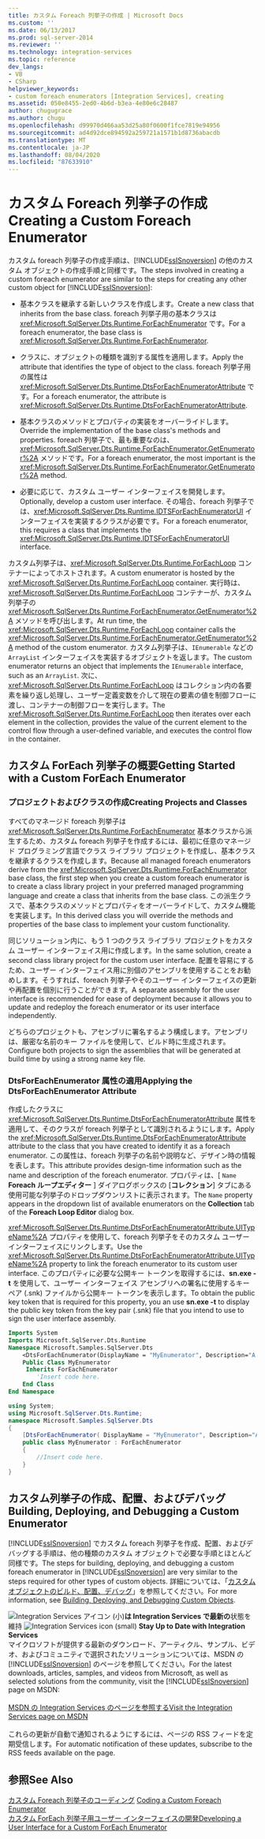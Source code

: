```yaml
---
title: カスタム Foreach 列挙子の作成 | Microsoft Docs
ms.custom: ''
ms.date: 06/13/2017
ms.prod: sql-server-2014
ms.reviewer: ''
ms.technology: integration-services
ms.topic: reference
dev_langs:
- VB
- CSharp
helpviewer_keywords:
- custom foreach enumerators [Integration Services], creating
ms.assetid: 050e8455-2ed0-4b6d-b3ea-4e80e6c28487
author: chugugrace
ms.author: chugu
ms.openlocfilehash: d99970d466aa53d25a80f0600f1fce7819e94956
ms.sourcegitcommit: ad4d92dce894592a259721a1571b1d8736abacdb
ms.translationtype: MT
ms.contentlocale: ja-JP
ms.lasthandoff: 08/04/2020
ms.locfileid: "87633910"
---
```

# <a name="creating-a-custom-foreach-enumerator"></a><span data-ttu-id="41e27-102">カスタム Foreach 列挙子の作成</span><span class="sxs-lookup"><span data-stu-id="41e27-102">Creating a Custom Foreach Enumerator</span></span>
  <span data-ttu-id="41e27-103">カスタム foreach 列挙子の作成手順は、[!INCLUDE[ssISnoversion](../../../includes/ssisnoversion-md.md)] の他のカスタム オブジェクトの作成手順と同様です。</span><span class="sxs-lookup"><span data-stu-id="41e27-103">The steps involved in creating a custom foreach enumerator are similar to the steps for creating any other custom object for [!INCLUDE[ssISnoversion](../../../includes/ssisnoversion-md.md)]:</span></span>  
  
-   <span data-ttu-id="41e27-104">基本クラスを継承する新しいクラスを作成します。</span><span class="sxs-lookup"><span data-stu-id="41e27-104">Create a new class that inherits from the base class.</span></span> <span data-ttu-id="41e27-105">foreach 列挙子用の基本クラスは <xref:Microsoft.SqlServer.Dts.Runtime.ForEachEnumerator> です。</span><span class="sxs-lookup"><span data-stu-id="41e27-105">For a foreach enumerator, the base class is <xref:Microsoft.SqlServer.Dts.Runtime.ForEachEnumerator>.</span></span>  
  
-   <span data-ttu-id="41e27-106">クラスに、オブジェクトの種類を識別する属性を適用します。</span><span class="sxs-lookup"><span data-stu-id="41e27-106">Apply the attribute that identifies the type of object to the class.</span></span> <span data-ttu-id="41e27-107">foreach 列挙子用の属性は <xref:Microsoft.SqlServer.Dts.Runtime.DtsForEachEnumeratorAttribute> です。</span><span class="sxs-lookup"><span data-stu-id="41e27-107">For a foreach enumerator, the attribute is <xref:Microsoft.SqlServer.Dts.Runtime.DtsForEachEnumeratorAttribute>.</span></span>  
  
-   <span data-ttu-id="41e27-108">基本クラスのメソッドとプロパティの実装をオーバーライドします。</span><span class="sxs-lookup"><span data-stu-id="41e27-108">Override the implementation of the base class's methods and properties.</span></span> <span data-ttu-id="41e27-109">foreach 列挙子で、最も重要なのは、<xref:Microsoft.SqlServer.Dts.Runtime.ForEachEnumerator.GetEnumerator%2A> メソッドです。</span><span class="sxs-lookup"><span data-stu-id="41e27-109">For a foreach enumerator, the most important is the <xref:Microsoft.SqlServer.Dts.Runtime.ForEachEnumerator.GetEnumerator%2A> method.</span></span>  
  
-   <span data-ttu-id="41e27-110">必要に応じて、カスタム ユーザー インターフェイスを開発します。</span><span class="sxs-lookup"><span data-stu-id="41e27-110">Optionally, develop a custom user interface.</span></span> <span data-ttu-id="41e27-111">その場合、foreach 列挙子では、<xref:Microsoft.SqlServer.Dts.Runtime.IDTSForEachEnumeratorUI> インターフェイスを実装するクラスが必要です。</span><span class="sxs-lookup"><span data-stu-id="41e27-111">For a foreach enumerator, this requires a class that implements the <xref:Microsoft.SqlServer.Dts.Runtime.IDTSForEachEnumeratorUI> interface.</span></span>  
  
 <span data-ttu-id="41e27-112">カスタム列挙子は、<xref:Microsoft.SqlServer.Dts.Runtime.ForEachLoop> コンテナーによってホストされます。</span><span class="sxs-lookup"><span data-stu-id="41e27-112">A custom enumerator is hosted by the <xref:Microsoft.SqlServer.Dts.Runtime.ForEachLoop> container.</span></span> <span data-ttu-id="41e27-113">実行時は、<xref:Microsoft.SqlServer.Dts.Runtime.ForEachLoop> コンテナーが、カスタム列挙子の <xref:Microsoft.SqlServer.Dts.Runtime.ForEachEnumerator.GetEnumerator%2A> メソッドを呼び出します。</span><span class="sxs-lookup"><span data-stu-id="41e27-113">At run time, the <xref:Microsoft.SqlServer.Dts.Runtime.ForEachLoop> container calls the <xref:Microsoft.SqlServer.Dts.Runtime.ForEachEnumerator.GetEnumerator%2A> method of the custom enumerator.</span></span> <span data-ttu-id="41e27-114">カスタム列挙子は、`IEnumerable` などの `ArrayList` インターフェイスを実装するオブジェクトを返します。</span><span class="sxs-lookup"><span data-stu-id="41e27-114">The custom enumerator returns an object that implements the `IEnumerable` interface, such as an `ArrayList`.</span></span> <span data-ttu-id="41e27-115">次に、<xref:Microsoft.SqlServer.Dts.Runtime.ForEachLoop> はコレクション内の各要素を繰り返し処理し、ユーザー定義変数を介して現在の要素の値を制御フローに渡し、コンテナーの制御フローを実行します。</span><span class="sxs-lookup"><span data-stu-id="41e27-115">The <xref:Microsoft.SqlServer.Dts.Runtime.ForEachLoop> then iterates over each element in the collection, provides the value of the current element to the control flow through a user-defined variable, and executes the control flow in the container.</span></span>  
  
## <a name="getting-started-with-a-custom-foreach-enumerator"></a><span data-ttu-id="41e27-116">カスタム ForEach 列挙子の概要</span><span class="sxs-lookup"><span data-stu-id="41e27-116">Getting Started with a Custom ForEach Enumerator</span></span>  
  
### <a name="creating-projects-and-classes"></a><span data-ttu-id="41e27-117">プロジェクトおよびクラスの作成</span><span class="sxs-lookup"><span data-stu-id="41e27-117">Creating Projects and Classes</span></span>  
 <span data-ttu-id="41e27-118">すべてのマネージド foreach 列挙子は <xref:Microsoft.SqlServer.Dts.Runtime.ForEachEnumerator> 基本クラスから派生するため、カスタム foreach 列挙子を作成するには、最初に任意のマネージド プログラミング言語でクラス ライブラリ プロジェクトを作成し、基本クラスを継承するクラスを作成します。</span><span class="sxs-lookup"><span data-stu-id="41e27-118">Because all managed foreach enumerators derive from the <xref:Microsoft.SqlServer.Dts.Runtime.ForEachEnumerator> base class, the first step when you create a custom foreach enumerator is to create a class library project in your preferred managed programming language and create a class that inherits from the base class.</span></span> <span data-ttu-id="41e27-119">この派生クラスで、基本クラスのメソッドとプロパティをオーバーライドして、カスタム機能を実装します。</span><span class="sxs-lookup"><span data-stu-id="41e27-119">In this derived class you will override the methods and properties of the base class to implement your custom functionality.</span></span>  
  
 <span data-ttu-id="41e27-120">同じソリューション内に、もう 1 つのクラス ライブラリ プロジェクトをカスタム ユーザー インターフェイス用に作成します。</span><span class="sxs-lookup"><span data-stu-id="41e27-120">In the same solution, create a second class library project for the custom user interface.</span></span> <span data-ttu-id="41e27-121">配置を容易にするため、ユーザー インターフェイス用に別個のアセンブリを使用することをお勧めします。そうすれば、foreach 列挙子やそのユーザー インターフェイスの更新や再配置を個別に行うことができます。</span><span class="sxs-lookup"><span data-stu-id="41e27-121">A separate assembly for the user interface is recommended for ease of deployment because it allows you to update and redeploy the foreach enumerator or its user interface independently.</span></span>  
  
 <span data-ttu-id="41e27-122">どちらのプロジェクトも、アセンブリに署名するよう構成します。アセンブリは、厳密な名前のキー ファイルを使用して、ビルド時に生成されます。</span><span class="sxs-lookup"><span data-stu-id="41e27-122">Configure both projects to sign the assemblies that will be generated at build time by using a strong name key file.</span></span>  
  
### <a name="applying-the-dtsforeachenumerator-attribute"></a><span data-ttu-id="41e27-123">DtsForEachEnumerator 属性の適用</span><span class="sxs-lookup"><span data-stu-id="41e27-123">Applying the DtsForEachEnumerator Attribute</span></span>  
 <span data-ttu-id="41e27-124">作成したクラスに <xref:Microsoft.SqlServer.Dts.Runtime.DtsForEachEnumeratorAttribute> 属性を適用して、そのクラスが foreach 列挙子として識別されるようにします。</span><span class="sxs-lookup"><span data-stu-id="41e27-124">Apply the <xref:Microsoft.SqlServer.Dts.Runtime.DtsForEachEnumeratorAttribute> attribute to the class that you have created to identify it as a foreach enumerator.</span></span> <span data-ttu-id="41e27-125">この属性は、foreach 列挙子の名前や説明など、デザイン時の情報を表します。</span><span class="sxs-lookup"><span data-stu-id="41e27-125">This attribute provides design-time information such as the name and description of the foreach enumerator.</span></span> <span data-ttu-id="41e27-126">プロパティは、[ `Name` **Foreach ループエディター** ] ダイアログボックスの [**コレクション**] タブにある使用可能な列挙子のドロップダウンリストに表示されます。</span><span class="sxs-lookup"><span data-stu-id="41e27-126">The `Name` property appears in the dropdown list of available enumerators on the **Collection** tab of the **Foreach Loop Editor** dialog box.</span></span>  
  
 <span data-ttu-id="41e27-127"><xref:Microsoft.SqlServer.Dts.Runtime.DtsForEachEnumeratorAttribute.UITypeName%2A> プロパティを使用して、foreach 列挙子をそのカスタム ユーザー インターフェイスにリンクします。</span><span class="sxs-lookup"><span data-stu-id="41e27-127">Use the <xref:Microsoft.SqlServer.Dts.Runtime.DtsForEachEnumeratorAttribute.UITypeName%2A> property to link the foreach enumerator to its custom user interface.</span></span> <span data-ttu-id="41e27-128">このプロパティに必要な公開キー トークンを取得するには、**sn.exe -t** を使用して、ユーザー インターフェイス アセンブリへの署名に使用するキー ペア (.snk) ファイルから公開キー トークンを表示します。</span><span class="sxs-lookup"><span data-stu-id="41e27-128">To obtain the public key token that is required for this property, you an use **sn.exe -t** to display the public key token from the key pair (.snk) file that you intend to use to sign the user interface assembly.</span></span>  
  
```vb  
Imports System  
Imports Microsoft.SqlServer.Dts.Runtime  
Namespace Microsoft.Samples.SqlServer.Dts  
    <DtsForEachEnumerator(DisplayName = "MyEnumerator", Description="A sample custom enumerator", UITypeName="FullyQualifiedTypeName,AssemblyName,Version=1.00.000.00,Culture=Neutral,PublicKeyToken=<publickeytoken>")> _   
    Public Class MyEnumerator  
     Inherits ForEachEnumerator  
        'Insert code here.  
    End Class  
End Namespace  
```  
  
```csharp  
using System;  
using Microsoft.SqlServer.Dts.Runtime;  
namespace Microsoft.Samples.SqlServer.Dts  
{  
    [DtsForEachEnumerator( DisplayName = "MyEnumerator", Description="A sample custom enumerator", UITypeName="FullyQualifiedTypeName,AssemblyName,Version=1.00.000.00,Culture=Neutral,PublicKeyToken=<publickeytoken>")]  
    public class MyEnumerator : ForEachEnumerator  
    {  
        //Insert code here.  
    }  
}  
```  
  
## <a name="building-deploying-and-debugging-a-custom-enumerator"></a><span data-ttu-id="41e27-129">カスタム列挙子の作成、配置、およびデバッグ</span><span class="sxs-lookup"><span data-stu-id="41e27-129">Building, Deploying, and Debugging a Custom Enumerator</span></span>  
 <span data-ttu-id="41e27-130">[!INCLUDE[ssISnoversion](../../../includes/ssisnoversion-md.md)] でカスタム foreach 列挙子を作成、配置、およびデバッグする手順は、他の種類のカスタム オブジェクトで必要な手順とほとんど同様です。</span><span class="sxs-lookup"><span data-stu-id="41e27-130">The steps for building, deploying, and debugging a custom foreach enumerator in [!INCLUDE[ssISnoversion](../../../includes/ssisnoversion-md.md)] are very similar to the steps required for other types of custom objects.</span></span> <span data-ttu-id="41e27-131">詳細については、「[カスタム オブジェクトのビルド、配置、デバッグ](../building-deploying-and-debugging-custom-objects.md)」を参照してください。</span><span class="sxs-lookup"><span data-stu-id="41e27-131">For more information, see [Building, Deploying, and Debugging Custom Objects](../building-deploying-and-debugging-custom-objects.md).</span></span>  
  
<span data-ttu-id="41e27-132">![Integration Services アイコン (小)](../../media/dts-16.gif "Integration Services のアイコン (小)")**は Integration Services で最新の**状態を維持  </span><span class="sxs-lookup"><span data-stu-id="41e27-132">![Integration Services icon (small)](../../media/dts-16.gif "Integration Services icon (small)")  **Stay Up to Date with Integration Services**</span></span><br /> <span data-ttu-id="41e27-133">マイクロソフトが提供する最新のダウンロード、アーティクル、サンプル、ビデオ、およびコミュニティで選択されたソリューションについては、MSDN の [!INCLUDE[ssISnoversion](../../../includes/ssisnoversion-md.md)] のページを参照してください。</span><span class="sxs-lookup"><span data-stu-id="41e27-133">For the latest downloads, articles, samples, and videos from Microsoft, as well as selected solutions from the community, visit the [!INCLUDE[ssISnoversion](../../../includes/ssisnoversion-md.md)] page on MSDN:</span></span><br /><br /> [<span data-ttu-id="41e27-134">MSDN の Integration Services のページを参照する</span><span class="sxs-lookup"><span data-stu-id="41e27-134">Visit the Integration Services page on MSDN</span></span>](https://go.microsoft.com/fwlink/?LinkId=136655)<br /><br /> <span data-ttu-id="41e27-135">これらの更新が自動で通知されるようにするには、ページの RSS フィードを定期受信します。</span><span class="sxs-lookup"><span data-stu-id="41e27-135">For automatic notification of these updates, subscribe to the RSS feeds available on the page.</span></span>  
  
## <a name="see-also"></a><span data-ttu-id="41e27-136">参照</span><span class="sxs-lookup"><span data-stu-id="41e27-136">See Also</span></span>  
 <span data-ttu-id="41e27-137">[カスタム Foreach 列挙子のコーディング](coding-a-custom-foreach-enumerator.md) </span><span class="sxs-lookup"><span data-stu-id="41e27-137">[Coding a Custom Foreach Enumerator](coding-a-custom-foreach-enumerator.md) </span></span>  
 [<span data-ttu-id="41e27-138">カスタム ForEach 列挙子用ユーザー インターフェイスの開発</span><span class="sxs-lookup"><span data-stu-id="41e27-138">Developing a User Interface for a Custom ForEach Enumerator</span></span>](developing-a-user-interface-for-a-custom-foreach-enumerator.md)  
  
  
